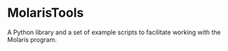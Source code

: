 # MolarisTools

A Python library and a set of example scripts to facilitate working with the Molaris program.
